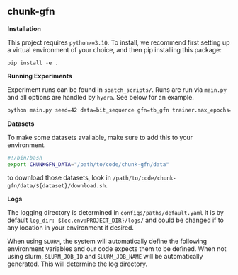 chunk-gfn
---------

**Installation**

This project requires `python>=3.10`. To install, we recommend first setting up
a virtual environment of your choice, and then pip installing this package:

`pip install -e .`

**Running Experiments**

Experiment runs can be found in `sbatch_scripts/`. Runs are run via `main.py` and all
options are handled by `hydra`. See below for an example.

```bash
python main.py seed=42 data=bit_sequence gfn=tb_gfn trainer.max_epochs=1000 data.max_len=128 gfn.replay_buffer.cutoff_distance=25 gfn.reward_temperature=0.3333 logger.wandb.name="prioritized-len-128"
```


**Datasets**

To make some datasets available, make sure to add this to your environment.

```bash
#!/bin/bash
export CHUNKGFN_DATA="/path/to/code/chunk-gfn/data"
```

to download those datasets, look in
`/path/to/code/chunk-gfn/data/${dataset}/download.sh`.

**Logs**

The logging directory is determined in `configs/paths/default.yaml` it is by default
`log_dir: ${oc.env:PROJECT_DIR}/logs/` and could be changed if to any location in
your environment if desired.

When using `SLURM`, the system will automatically define the following environment variables and our code expects them to be defined. When not using slurm, `SLURM_JOB_ID` and `SLURM_JOB_NAME` will be automatically generated. This will determine the log directory.
